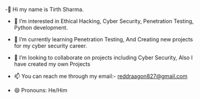 -👋  Hi my name is Tirth Sharma.

- 👀 I’m interested in Ethical Hacking, Cyber Security, Penetration Testing, Python development.
  
- 🌱 I’m currently learning Penetration Testing, And Creating new projects for my cyber security career.
   
- 💞️ I’m looking to collaborate on projects including Cyber Security, Also I have created my own Projects 
 
- 📫 You can reach me through my email:- reddraagon827@gmail.com
  
- 😄 Pronouns: He/Him
